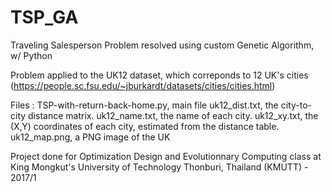 # TSP_GA
Traveling Salesperson Problem resolved using custom Genetic Algorithm, w/ Python

Problem applied to the UK12 dataset, which correponds to 12 UK's cities (https://people.sc.fsu.edu/~jburkardt/datasets/cities/cities.html)

Files :
    TSP-with-return-back-home.py, main file
    uk12_dist.txt, the city-to-city distance matrix.
    uk12_name.txt, the name of each city.
    uk12_xy.txt, the (X,Y) coordinates of each city, estimated from the distance table.
    uk12_map.png, a PNG image of the UK

Project done for Optimization Design and Evolutionnary Computing class at King Mongkut's University of Technology Thonburi, Thailand (KMUTT) - 2017/1
